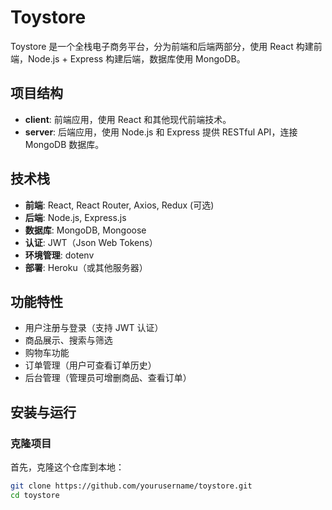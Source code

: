 # Toystore

Toystore 是一个全栈电子商务平台，分为前端和后端两部分，使用 React 构建前端，Node.js + Express 构建后端，数据库使用 MongoDB。

## 项目结构

- **client**: 前端应用，使用 React 和其他现代前端技术。
- **server**: 后端应用，使用 Node.js 和 Express 提供 RESTful API，连接 MongoDB 数据库。

## 技术栈

- **前端**: React, React Router, Axios, Redux (可选)
- **后端**: Node.js, Express.js
- **数据库**: MongoDB, Mongoose
- **认证**: JWT（Json Web Tokens）
- **环境管理**: dotenv
- **部署**: Heroku（或其他服务器）

## 功能特性

- 用户注册与登录（支持 JWT 认证）
- 商品展示、搜索与筛选
- 购物车功能
- 订单管理（用户可查看订单历史）
- 后台管理（管理员可增删商品、查看订单）

## 安装与运行

### 克隆项目

首先，克隆这个仓库到本地：

```bash
git clone https://github.com/yourusername/toystore.git
cd toystore
